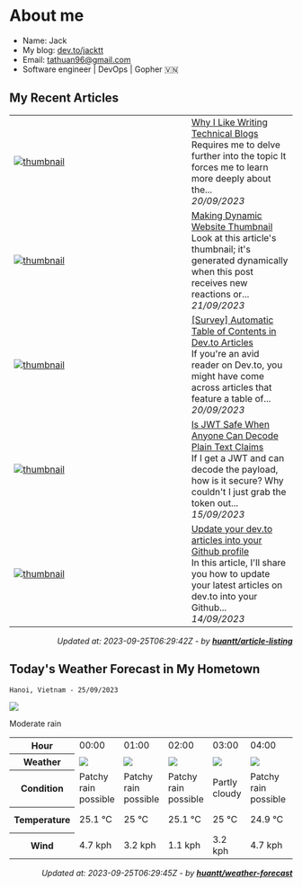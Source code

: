 # About me

- Name: Jack
- My blog: [dev.to/jacktt](https://dev.to/jacktt)
- Email: [tathuan96@gmail.com](mailto:tathuan96@gmail.com)
- Software engineer | DevOps | Gopher 🇻🇳

## My Recent Articles

<table>
        <tr>
            <td width="300px">
                <a href="https://dev.to/jacktt/why-i-like-writing-technical-blogs-11nm">
                    <img src="https://dynamic-thumbnail-dev-to-e8hh.vercel.app/article/1605751/thumbnail?t=2023-09-25%2006%3a29%3a42.944680658%20%2b0000%20UTC%20m%3d%2b0.102560786" alt="thumbnail">
                </a>
            </td>
            <td>
                <a href="https://dev.to/jacktt/why-i-like-writing-technical-blogs-11nm">Why I Like Writing Technical Blogs</a>
                <div>Requires me to delve further into the topic   It forces me to learn more deeply about the...</div>
                <div><i>20/09/2023</i></div>
            </td>
        </tr>
        <tr>
            <td width="300px">
                <a href="https://dev.to/jacktt/makding-dynamic-website-thumbnail-412k">
                    <img src="https://dynamic-thumbnail-dev-to-e8hh.vercel.app/article/1606750/thumbnail?t=2023-09-25%2006%3a29%3a42.944680658%20%2b0000%20UTC%20m%3d%2b0.102560786" alt="thumbnail">
                </a>
            </td>
            <td>
                <a href="https://dev.to/jacktt/makding-dynamic-website-thumbnail-412k">Making Dynamic Website Thumbnail</a>
                <div>Look at this article&#39;s thumbnail; it&#39;s generated dynamically when this post receives new reactions or...</div>
                <div><i>21/09/2023</i></div>
            </td>
        </tr>
        <tr>
            <td width="300px">
                <a href="https://dev.to/jacktt/survey-automatic-table-of-contents-in-devto-articles-4m1g">
                    <img src="https://dynamic-thumbnail-dev-to-e8hh.vercel.app/article/1605720/thumbnail?t=2023-09-25%2006%3a29%3a42.944680658%20%2b0000%20UTC%20m%3d%2b0.102560786" alt="thumbnail">
                </a>
            </td>
            <td>
                <a href="https://dev.to/jacktt/survey-automatic-table-of-contents-in-devto-articles-4m1g">[Survey] Automatic Table of Contents in Dev.to Articles</a>
                <div>If you&#39;re an avid reader on Dev.to, you might have come across articles that feature a table of...</div>
                <div><i>20/09/2023</i></div>
            </td>
        </tr>
        <tr>
            <td width="300px">
                <a href="https://dev.to/jacktt/is-jwt-safe-when-anyone-can-decode-plain-text-claims-3anc">
                    <img src="https://dynamic-thumbnail-dev-to-e8hh.vercel.app/article/1600945/thumbnail?t=2023-09-25%2006%3a29%3a42.944680658%20%2b0000%20UTC%20m%3d%2b0.102560786" alt="thumbnail">
                </a>
            </td>
            <td>
                <a href="https://dev.to/jacktt/is-jwt-safe-when-anyone-can-decode-plain-text-claims-3anc">Is JWT Safe When Anyone Can Decode Plain Text Claims</a>
                <div>If I get a JWT and can decode the payload, how is it secure? Why couldn&#39;t I just grab the token out...</div>
                <div><i>15/09/2023</i></div>
            </td>
        </tr>
        <tr>
            <td width="300px">
                <a href="https://dev.to/jacktt/update-your-devto-articles-into-your-github-profile-4dpi">
                    <img src="https://dynamic-thumbnail-dev-to-e8hh.vercel.app/article/1599793/thumbnail?t=2023-09-25%2006%3a29%3a42.944680658%20%2b0000%20UTC%20m%3d%2b0.102560786" alt="thumbnail">
                </a>
            </td>
            <td>
                <a href="https://dev.to/jacktt/update-your-devto-articles-into-your-github-profile-4dpi">Update your dev.to articles into your Github profile</a>
                <div>In this article, I&#39;ll share you how to update your latest articles on dev.to into your Github...</div>
                <div><i>14/09/2023</i></div>
            </td>
        </tr>
</table>

<div align="right">

*Updated at: 2023-09-25T06:29:42Z - by **[huantt/article-listing](https://github.com/huantt/article-listing)***

</div>


## Today's Weather Forecast in My Hometown



`Hanoi, Vietnam - 25/09/2023`

<img src="https://cdn.weatherapi.com/weather/64x64/day/302.png"/>

Moderate rain


<table>
    <tr>
        <th>Hour</th>
        <td>00:00</td><td>01:00</td><td>02:00</td><td>03:00</td><td>04:00</td><td>05:00</td><td>06:00</td><td>07:00</td><td>08:00</td><td>09:00</td><td>10:00</td><td>11:00</td><td>12:00</td><td>13:00</td><td>14:00</td><td>15:00</td><td>16:00</td><td>17:00</td><td>18:00</td><td>19:00</td><td>20:00</td><td>21:00</td><td>22:00</td><td>23:00</td>
    </tr>
    <tr>
        <th>Weather</th>
        <td><img src="https://cdn.weatherapi.com/weather/64x64/night/176.png"></img></td><td><img src="https://cdn.weatherapi.com/weather/64x64/night/176.png"></img></td><td><img src="https://cdn.weatherapi.com/weather/64x64/night/176.png"></img></td><td><img src="https://cdn.weatherapi.com/weather/64x64/night/116.png"></img></td><td><img src="https://cdn.weatherapi.com/weather/64x64/night/176.png"></img></td><td><img src="https://cdn.weatherapi.com/weather/64x64/night/176.png"></img></td><td><img src="https://cdn.weatherapi.com/weather/64x64/day/116.png"></img></td><td><img src="https://cdn.weatherapi.com/weather/64x64/day/176.png"></img></td><td><img src="https://cdn.weatherapi.com/weather/64x64/day/176.png"></img></td><td><img src="https://cdn.weatherapi.com/weather/64x64/day/176.png"></img></td><td><img src="https://cdn.weatherapi.com/weather/64x64/day/176.png"></img></td><td><img src="https://cdn.weatherapi.com/weather/64x64/day/176.png"></img></td><td><img src="https://cdn.weatherapi.com/weather/64x64/day/353.png"></img></td><td><img src="https://cdn.weatherapi.com/weather/64x64/day/116.png"></img></td><td><img src="https://cdn.weatherapi.com/weather/64x64/day/176.png"></img></td><td><img src="https://cdn.weatherapi.com/weather/64x64/day/176.png"></img></td><td><img src="https://cdn.weatherapi.com/weather/64x64/day/353.png"></img></td><td><img src="https://cdn.weatherapi.com/weather/64x64/day/176.png"></img></td><td><img src="https://cdn.weatherapi.com/weather/64x64/night/176.png"></img></td><td><img src="https://cdn.weatherapi.com/weather/64x64/night/116.png"></img></td><td><img src="https://cdn.weatherapi.com/weather/64x64/night/176.png"></img></td><td><img src="https://cdn.weatherapi.com/weather/64x64/night/176.png"></img></td><td><img src="https://cdn.weatherapi.com/weather/64x64/night/176.png"></img></td><td><img src="https://cdn.weatherapi.com/weather/64x64/night/176.png"></img></td>
    </tr>
    <tr>
        <th>Condition</th>
        <td width="200px">Patchy rain possible</td><td width="200px">Patchy rain possible</td><td width="200px">Patchy rain possible</td><td width="200px">Partly cloudy</td><td width="200px">Patchy rain possible</td><td width="200px">Patchy rain possible</td><td width="200px">Partly cloudy</td><td width="200px">Patchy rain possible</td><td width="200px">Patchy rain possible</td><td width="200px">Patchy rain possible</td><td width="200px">Patchy rain possible</td><td width="200px">Patchy rain possible</td><td width="200px">Light rain shower</td><td width="200px">Partly cloudy</td><td width="200px">Patchy rain possible</td><td width="200px">Patchy rain possible</td><td width="200px">Light rain shower</td><td width="200px">Patchy rain possible</td><td width="200px">Patchy rain possible</td><td width="200px">Partly cloudy</td><td width="200px">Patchy rain possible</td><td width="200px">Patchy rain possible</td><td width="200px">Patchy rain possible</td><td width="200px">Patchy rain possible</td>
    </tr>
    <tr>
        <th>Temperature</th>
        <td>25.1 °C</td><td>25 °C</td><td>25.1 °C</td><td>25 °C</td><td>24.9 °C</td><td>24.8 °C</td><td>24.8 °C</td><td>25.9 °C</td><td>27.5 °C</td><td>28.8 °C</td><td>29.9 °C</td><td>31.3 °C</td><td>32.2 °C</td><td>35 °C</td><td>32.6 °C</td><td>32.5 °C</td><td>31.3 °C</td><td>28.5 °C</td><td>27.5 °C</td><td>26.9 °C</td><td>26.6 °C</td><td>26.5 °C</td><td>25.7 °C</td><td>25.4 °C</td>
    </tr>
    <tr>
        <th>Wind</th>
        <td>4.7 kph</td><td>3.2 kph</td><td>1.1 kph</td><td>3.2 kph</td><td>4.7 kph</td><td>5.8 kph</td><td>6.8 kph</td><td>8.3 kph</td><td>9.4 kph</td><td>8.6 kph</td><td>7.9 kph</td><td>5.8 kph</td><td>5.4 kph</td><td>6.8 kph</td><td>3.6 kph</td><td>1.1 kph</td><td>6.1 kph</td><td>13.3 kph</td><td>12.6 kph</td><td>9.7 kph</td><td>7.9 kph</td><td>6.1 kph</td><td>3.6 kph</td><td>0.4 kph</td>
    </tr>
</table>


<div align="right">

*Updated at: 2023-09-25T06:29:45Z - by **[huantt/weather-forecast](https://github.com/huantt/weather-forecast)***

</div>



